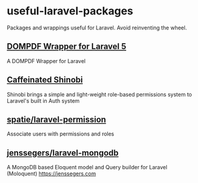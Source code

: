 # useful-laravel-packages
Packages and wrappings useful for Laravel. Avoid reinventing the wheel.

## [DOMPDF Wrapper for Laravel 5](https://github.com/barryvdh/laravel-dompdf)
A DOMPDF Wrapper for Laravel

## [Caffeinated Shinobi](https://github.com/caffeinated/shinobi)
Shinobi brings a simple and light-weight role-based permissions system to Laravel's built in Auth system

## [spatie/laravel-permission](https://github.com/spatie/laravel-permission)
Associate users with permissions and roles

## [jenssegers/laravel-mongodb](https://github.com/jenssegers/laravel-mongodb)
A MongoDB based Eloquent model and Query builder for Laravel (Moloquent) https://jenssegers.com
